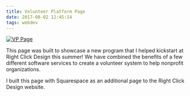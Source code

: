 ```yaml
---
title: Volunteer Platform Page
date: 2017-08-02 12:45:14
tags: webdev
---
```

<a href="https://rightclickdesign.co/volunteer-platform" target="_blank"><img class="portfolio-pics" src="/images/vp-screenshot.png" alt="VP Page"></a>

This page was built to showcase a new program that I helped kickstart at Right Click Design this summer! We have combined the benefits of a few different software services to create a volunteer system to help nonprofit organizations.

I built this page with Squarespace as an additional page to the Right Click Design website.